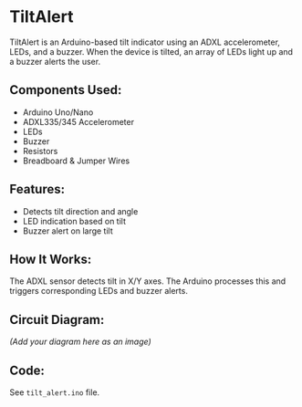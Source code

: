 # TiltAlert

TiltAlert is an Arduino-based tilt indicator using an ADXL accelerometer, LEDs, and a buzzer. When the device is tilted, an array of LEDs light up and a buzzer alerts the user.

## Components Used:
- Arduino Uno/Nano
- ADXL335/345 Accelerometer
- LEDs
- Buzzer
- Resistors
- Breadboard & Jumper Wires

## Features:
- Detects tilt direction and angle
- LED indication based on tilt
- Buzzer alert on large tilt

## How It Works:
The ADXL sensor detects tilt in X/Y axes. The Arduino processes this and triggers corresponding LEDs and buzzer alerts.

## Circuit Diagram:
_(Add your diagram here as an image)_

## Code:
See `tilt_alert.ino` file.
